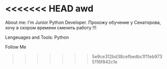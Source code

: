 <<<<<<< HEAD
awd
=======
About me:
I'm Junior Python Developer. Прохожу обучение у Сенаторова, хочу в скором времени сменить работу !!!



Lengeuages and Tools:
Python 


Follow Me 


>>>>>>> 5e9ce312bd38cefbedbc1f11eb9735116f842c1e

